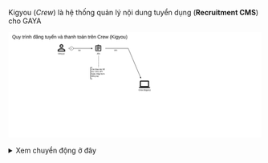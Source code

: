Kigyou (*Crew*) là hệ thống quản lý nội dung tuyển dụng (**Recruitment CMS**) cho GAYA


![](dang_tuyen_tren_crew.svg)



<details> 
<summary>Xem chuyển động ở đây</summary> 
<div class="image-container"> 
<img src="_assets/dang_tuyen_tren_crew_annimated.svg" alt="Dang Tuyen Tren Crew" style="width: 100%;"> 
</div> 
</details>

